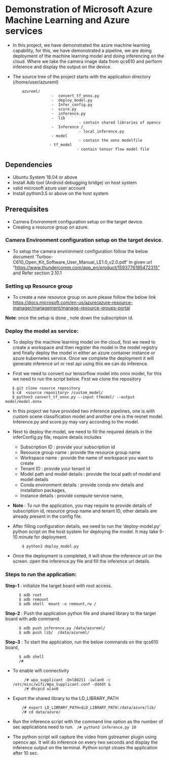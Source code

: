 # Demonstration of Microsoft Azure Machine Learning and Azure services
   -  In this project, we have demonstrated the azure machine learning capability, for this, we have demonstrated a pipeline, we are doing deployment of the machine learning model and doing inferencing on the cloud. Where we take the camera image data from qcs610 and perform inference and display the output on the device.         

- The source tree of the project starts with the application directory (/home/user/azureml)

          azureml/ 
                       -  convert_tf_onnx.py
                       -  deploy_model.py
                       -  Infer_config.py
                       -  score.py
                       -  inference.py
                       -  lib
                                   - contain shared libraries of opencv
                       -  Inference /
                                   - local_inference.py
                       - model
                                   - contain the onnx modelfile
                      - tf_model
                                  - contain tensor flow model file

## Dependencies
- Ubuntu System 18.04 or above
- Install Adb tool (Android debugging bridge) on host system
- valid microsoft azure user account
- Install python3.5 or above on the host system 

## Prerequisites
- Camera Environment configuration setup on the target device.
- Creating a resource group on azure.

### Camera Environment configuration setup on the target device.
   - To setup the camera environment configuration follow the below  document 
‘Turbox-C610_Open_Kit_Software_User_Manual_LE1.0_v2.0.pdf’ In given url 
“https://www.thundercomm.com/app_en/product/1593776185472315” and 
Refer section 2.10.1

### Setting up Resource group 
   - To create a new resource group on aure please follow the below link      
https://docs.microsoft.com/en-us/azure/azure-resource-manager/management/manage-resource-groups-portal

 **Note**: once the setup is done , note down the subscription id.

### Deploy the model as service:
   - To deploy the machine learning model on the cloud, first we need to create a workspace and then register the model in the model registry and finally deploy the model in either an azure container instance  or azure kubernetes service. Once we complete the deployment it will generate inference url or rest api using this we can do inference.
  
   - First we need to convert our tensorflow model into onnx model, for this we need to run the script below. First we clone the repository
 
   ```
      $ git clone <source repository
      $ cd  <source repository> /custom_model/
      $ python3 convert_tf_onnx.py --input tfmodel/ --output model/model.onnx
   ```
- In this project we have provided two inference pipelines, one is with custom scene classification model and another one is the resnet model. Inference.py and score.py may vary according to the model.
 
- Next to deploy the model, we need to fill the required details in the inferConfig.py file, require details includes  

   - Subscription ID              : provide your subscription id
   - Resource group name          : provide the resource group name
   - Workspace name               : provide the name of workspace you want to create
   - Tenant ID                    : provide your tenant id
   - Model path and model details : provide the local path of model and model details 
   - Conda environment details    : provide conda env details and installation packages, 
   - Instance details             : provide compute service name,   

- **Note** : To run the application, you may require to provide details of subscription id, resource group name and tenant ID,  other details are already present in the config file.

 - After filling configuration details, we need to run the ‘deploy-model.py’ python script on the host system for deploying the model. It may take 5-10 minute for deployment.
    ```  
        $ python3 deploy_model.py
    ``` 
- Once the deployment is completed, it will show the inference url on the screen. open the inference.py file and fill the inference url details.
         
### Steps to run the application: 

 **Step-1** : initialize the target board with root access.
   ```
         $ adb root
         $ adb remount 
         $ adb shell  mount -o remount,rw /
   ```
**Step-2** : Push the application python file and shared library to the target board with adb command.
   ```       
         $ adb push inference.py /data/azureml/
         $ adb push lib/  /data/azureml/
   ```

**Step-3** :   To start the application, run the below commands on the qcs610 board, 
   ```       
         $ adb shell
         /#
   ```
  - To enable wifi connectivity 
    ```
         /# wpa_supplicant -Dnl80211 -iwlan0 -c /etc/misc/wifi/Wpa_Supplicant.conf -ddddt &
         /# dhcpcd wlan0
    ```      
   - Export the shared library to the LD_LIBRARY_PATH
     ```
         /# export LD_LIBRARY_PATH=$LD_LIBRARY_PATH:/data/azure/lib/
         /# cd data/azure/
     ```    
   -  Run the inference script with the command line option as the number of sec applications need to run. 
     ``` 
         /# python3 inference.py 10
     ```  
    
  - The python script will capture the video from gstreamer plugin using opencv api. It will do inference on every two seconds and display the inference output on the terminal. Python script closes the application after 10 sec.
